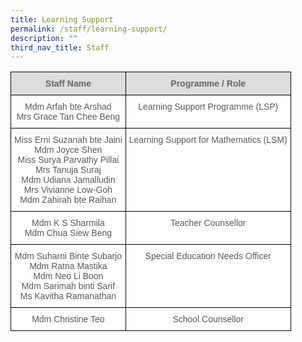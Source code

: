 ```yaml
---
title: Learning Support
permalink: /staff/learning-support/
description: ""
third_nav_title: Staff
---
```

<style type="text/css">
.tg  {border-collapse:collapse;border-spacing:0;}
.tg td{border-color:black;border-style:solid;border-width:1px;font-family:Arial, sans-serif;font-size:14px;
  overflow:hidden;padding:10px 5px;word-break:normal;}
.tg th{border-color:black;border-style:solid;border-width:1px;font-family:Arial, sans-serif;font-size:14px;
  font-weight:normal;overflow:hidden;padding:10px 5px;word-break:normal;}
.tg .tg-imuo{background-color:#FFF;color:#58595B;text-align:center;vertical-align:top}
.tg .tg-feqv{background-color:#DDD;color:#666;font-weight:bold;text-align:center;vertical-align:middle}
</style>
<table class="tg">
<tbody>
  <tr>
    <td class="tg-feqv"><span style="color:#666;background-color:#DDD">Staff Name</span></td>
    <td class="tg-feqv"><span style="color:#666;background-color:#DDD">Programme / Role</span></td>
  </tr>
  <tr>
    <td class="tg-imuo"><span style="font-weight:normal">Mdm Arfah bte Arshad</span><br><span style="font-weight:normal">Mrs Grace Tan Chee Beng</span></td>
    <td class="tg-imuo"><span style="font-weight:normal">Learning Support Programme (LSP)</span></td>
  </tr>
  <tr>
    <td class="tg-imuo"><span style="font-weight:normal">Miss Erni Suzanah bte Jaini</span><br><span style="font-weight:normal">Mdm Joyce Shen</span><br><span style="font-weight:normal">Miss Surya Parvathy Pillai</span><br><span style="font-weight:normal">Mrs Tanuja Suraj</span><br><span style="font-weight:normal">Mdm Udiana Jamalludin</span><br><span style="font-weight:normal">Mrs Vivianne Low-Goh</span><br><span style="font-weight:normal">Mdm Zahirah bte Raihan</span><br></td>
    <td class="tg-imuo"><span style="font-weight:normal">Learning Support for Mathematics (LSM)</span></td>
  </tr><tr>
    <td class="tg-imuo"><span style="font-weight:normal">Mdm K S Sharmila</span><br><span style="font-weight:normal">Mdm Chua Siew Beng</span></td>
    <td class="tg-imuo"><span style="font-weight:normal">Teacher Counsellor</span></td>
  </tr> <tr>
    <td class="tg-imuo"><span style="font-weight:normal">Mdm Suharni Binte Subarjo</span><br><span style="font-weight:normal">Mdm Ratna Mastika</span><br><span style="font-weight:normal">Mdm Neo Li Boon</span><br><span style="font-weight:normal">Mdm Sarimah binti Sarif</span><br><span style="font-weight:normal">Ms Kavitha Ramanathan</span></td>
    <td class="tg-imuo"><span style="font-weight:normal">Special Education Needs Officer</span></td>
  </tr>
	<tr>
    <td class="tg-imuo"><span style="font-weight:normal">Mdm Christine Teo</span></td>
    <td class="tg-imuo"><span style="font-weight:normal">School Counsellor</span></td>
  </tr>
</tbody>
</table>